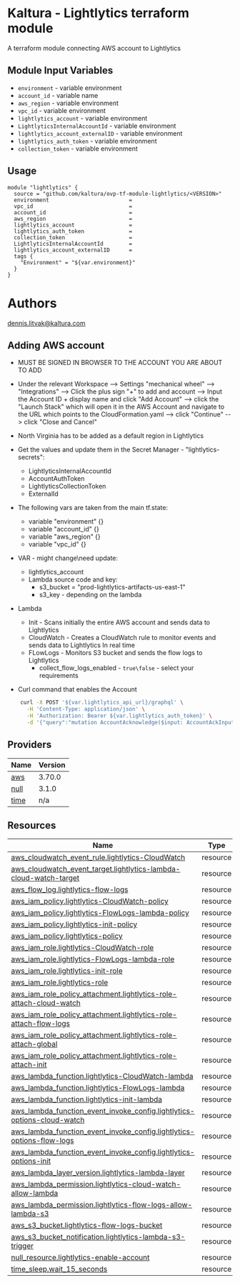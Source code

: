 Kaltura - Lightlytics terraform module
===========

A terraform module connecting AWS account to Lightlytics


Module Input Variables
----------------------

- `environment` - variable environment
- `account_id` - variable name
- `aws_region` - variable environment
- `vpc_id` - variable environment
- `lightlytics_account` - variable environment
- `LightlyticsInternalAccountId` - variable environment
- `lightlytics_account_externalID` - variable environment
- `lightlytics_auth_token` - variable environment
- `collection_token` - variable environment


Usage
-----

```hcl
module "lightlytics" {
  source = "github.com/kaltura/ovp-tf-module-lightlytics/<VERSION>"
  environment                         = 
  vpc_id                              = 
  account_id                          = 
  aws_region                          = 
  lightlytics_account                 = 
  lightlytics_auth_token              = 
  collection_token                    = 
  LightlyticsInternalAccountId        = 
  lightlytics_account_externalID      = 
  tags {
    "Environment" = "${var.environment}"
  }
}
```


Authors
=======

dennis.litvak@kaltura.com


Adding AWS account
-----

- MUST BE SIGNED IN BROWSER TO THE ACCOUNT YOU ARE ABOUT TO ADD
- Under the relevant Workspace --> Settings "mechanical wheel" --> "Integrations" --> Click the plus sign "+" to add and account --> 
  Input the Account ID + display name and click "Add Account" --> click the "Launch Stack" which will open it in the AWS Account 
  and navigate to the URL which points to the CloudFormation.yaml --> click "Continue" --> click "Close and Cancel"
- North Virginia has to be added as a default region in Lightlytics
- Get the values and update them in the Secret Manager - "lightlytics-secrets":
  - LightlyticsInternalAccountId
  - AccountAuthToken
  - LightlyticsCollectionToken
  - ExternalId

- The following vars are taken from the main tf.state:
  - variable "environment" {}
  - variable "account_id" {}
  - variable "aws_region" {}
  - variable "vpc_id" {}


- VAR - might change\need update:
  - lightlytics_account
  - Lambda source code and key:
    - s3_bucket = "prod-lightlytics-artifacts-us-east-1"
    - s3_key - depending on the lambda


- Lambda
  - Init - Scans initially the entire AWS account and sends data to Lightlytics
  - CloudWatch - Creates a CloudWatch rule to monitor events and sends data to Lightlytics In real time
  - FLowLogs - Monitors S3 bucket and sends the flow logs to Lightlytics
    - collect_flow_logs_enabled - `true\false` - select your requirements


- Curl command that enables the Account
```bash
    curl -X POST '${var.lightlytics_api_url}/graphql' \
      -H 'Content-Type: application/json' \
      -H 'Authorization: Bearer ${var.lightlytics_auth_token}' \
      -d '{"query":"mutation AccountAcknowledge($input: AccountAckInput){\r\n accountAcknowledge(account: $input)\r\n }","variables": {"input": {"lightlytics_internal_account_id":"${var.LightlyticsInternalAccountId}","role_arn":"arn:aws:iam::${var.account_id}:role/${var.environment}-lightlytics-role","account_type":"AWS","account_aliases":"","aws_account_id":"${var.account_id}","stack_region":"${var.aws_region}","stack_id":"","init_stack_version":1}}}'
```

## Providers

| Name | Version |
|------|---------|
| <a name="provider_aws"></a> [aws](#provider\_aws) | 3.70.0 |
| <a name="provider_null"></a> [null](#provider\_null) | 3.1.0 |
| <a name="provider_time"></a> [time](#provider\_time) | n/a |


## Resources

| Name | Type |
|------|------|
| [aws_cloudwatch_event_rule.lightlytics-CloudWatch](https://registry.terraform.io/providers/hashicorp/aws/latest/docs/resources/cloudwatch_event_rule) | resource |
| [aws_cloudwatch_event_target.lightlytics-lambda-cloud-watch-target](https://registry.terraform.io/providers/hashicorp/aws/latest/docs/resources/cloudwatch_event_target) | resource |
| [aws_flow_log.lightlytics-flow-logs](https://registry.terraform.io/providers/hashicorp/aws/latest/docs/resources/flow_log) | resource |
| [aws_iam_policy.lightlytics-CloudWatch-policy](https://registry.terraform.io/providers/hashicorp/aws/latest/docs/resources/iam_policy) | resource |
| [aws_iam_policy.lightlytics-FlowLogs-lambda-policy](https://registry.terraform.io/providers/hashicorp/aws/latest/docs/resources/iam_policy) | resource |
| [aws_iam_policy.lightlytics-init-policy](https://registry.terraform.io/providers/hashicorp/aws/latest/docs/resources/iam_policy) | resource |
| [aws_iam_policy.lightlytics-policy](https://registry.terraform.io/providers/hashicorp/aws/latest/docs/resources/iam_policy) | resource |
| [aws_iam_role.lightlytics-CloudWatch-role](https://registry.terraform.io/providers/hashicorp/aws/latest/docs/resources/iam_role) | resource |
| [aws_iam_role.lightlytics-FlowLogs-lambda-role](https://registry.terraform.io/providers/hashicorp/aws/latest/docs/resources/iam_role) | resource |
| [aws_iam_role.lightlytics-init-role](https://registry.terraform.io/providers/hashicorp/aws/latest/docs/resources/iam_role) | resource |
| [aws_iam_role.lightlytics-role](https://registry.terraform.io/providers/hashicorp/aws/latest/docs/resources/iam_role) | resource |
| [aws_iam_role_policy_attachment.lightlytics-role-attach-cloud-watch](https://registry.terraform.io/providers/hashicorp/aws/latest/docs/resources/iam_role_policy_attachment) | resource |
| [aws_iam_role_policy_attachment.lightlytics-role-attach-flow-logs](https://registry.terraform.io/providers/hashicorp/aws/latest/docs/resources/iam_role_policy_attachment) | resource |
| [aws_iam_role_policy_attachment.lightlytics-role-attach-global](https://registry.terraform.io/providers/hashicorp/aws/latest/docs/resources/iam_role_policy_attachment) | resource |
| [aws_iam_role_policy_attachment.lightlytics-role-attach-init](https://registry.terraform.io/providers/hashicorp/aws/latest/docs/resources/iam_role_policy_attachment) | resource |
| [aws_lambda_function.lightlytics-CloudWatch-lambda](https://registry.terraform.io/providers/hashicorp/aws/latest/docs/resources/lambda_function) | resource |
| [aws_lambda_function.lightlytics-FlowLogs-lambda](https://registry.terraform.io/providers/hashicorp/aws/latest/docs/resources/lambda_function) | resource |
| [aws_lambda_function.lightlytics-init-lambda](https://registry.terraform.io/providers/hashicorp/aws/latest/docs/resources/lambda_function) | resource |
| [aws_lambda_function_event_invoke_config.lightlytics-options-cloud-watch](https://registry.terraform.io/providers/hashicorp/aws/latest/docs/resources/lambda_function_event_invoke_config) | resource |
| [aws_lambda_function_event_invoke_config.lightlytics-options-flow-logs](https://registry.terraform.io/providers/hashicorp/aws/latest/docs/resources/lambda_function_event_invoke_config) | resource |
| [aws_lambda_function_event_invoke_config.lightlytics-options-init](https://registry.terraform.io/providers/hashicorp/aws/latest/docs/resources/lambda_function_event_invoke_config) | resource |
| [aws_lambda_layer_version.lightlytics-lambda-layer](https://registry.terraform.io/providers/hashicorp/aws/latest/docs/resources/lambda_layer_version) | resource |
| [aws_lambda_permission.lightlytics-cloud-watch-allow-lambda](https://registry.terraform.io/providers/hashicorp/aws/latest/docs/resources/lambda_permission) | resource |
| [aws_lambda_permission.lightlytics-flow-logs-allow-lambda-s3](https://registry.terraform.io/providers/hashicorp/aws/latest/docs/resources/lambda_permission) | resource |
| [aws_s3_bucket.lightlytics-flow-logs-bucket](https://registry.terraform.io/providers/hashicorp/aws/latest/docs/resources/s3_bucket) | resource |
| [aws_s3_bucket_notification.lightlytics-lambda-s3-trigger](https://registry.terraform.io/providers/hashicorp/aws/latest/docs/resources/s3_bucket_notification) | resource |
| [null_resource.lightlytics-enable-account](https://registry.terraform.io/providers/hashicorp/null/latest/docs/resources/resource) | resource |
| [time_sleep.wait_15_seconds](https://registry.terraform.io/providers/hashicorp/time/latest/docs/resources/sleep) | resource |

